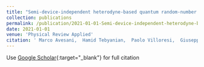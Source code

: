 ```yaml
---
title: "Semi-device-independent heterodyne-based quantum random-number generator"
collection: publications
permalink: /publication/2021-01-01-Semi-device-independent-heterodyne-based-quantum-random-number-generator
date: 2021-01-01
venue: 'Physical Review Applied'
citation: ' Marco Avesani,  Hamid Tebyanian,  Paolo Villoresi,  Giuseppe Vallone, &quot;Semi-device-independent heterodyne-based quantum random-number generator.&quot; Physical Review Applied, 2021.'
---
```

Use [Google Scholar](https://scholar.google.com/scholar?q=Semi+device+independent+heterodyne+based+quantum+random+number+generator){:target="_blank"} for full citation